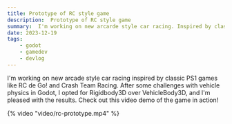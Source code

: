 ```yaml
---
title: Prototype of RC style game
description:  Prototype of RC style game
summary:  I'm working on new arcarde style car racing. Inspired by classic PS1 games like RC de Go! and Crash Team Racing.
date: 2023-12-19
tags:
    - godot
    - gamedev
    - devlog
---
```


I'm working on new arcade style car racing inspired by classic PS1 games like RC de Go! and Crash Team Racing. After some challenges with vehicle physics in Godot, I opted for Rigidbody3D over VehicleBody3D, and I'm pleased with the results. Check out this video demo of the game in action! 

{% video "video/rc-prototype.mp4" %}

